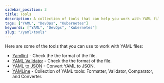 ```yaml
---
sidebar_position: 3
title: Tools
description: A collection of tools that can help you work with YAML files.
tags: ["YAML", "DevOps", "Kubernetes"]
keywords: ["YAML", "DevOps", "Kubernetes"]
slug: "/yaml/tools"
---
```


Here are some of the tools that you can use to work with YAML files:

- [Yamllint](http://www.yamllint.com/) - Check the the format of the file.
- [YAML Validator](https://codebeautify.org/yaml-validator) - Check the the format of the file.
- [YAML to JSON](https://codebeautify.org/yaml-to-json-xml-csv) - Convert YAML to JSON.
- [YAMLine](https://yamline.com/) - Collection of YAML tools: Formatter, Validator, Comparator, and Converter.
